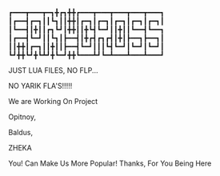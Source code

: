 ┏━━━┳━━━┳━┓╋┏┓╋╋┏━━━┳━━━┳━━━┳━━━┳━━━┓
┃┏━━┫┏━┓┃┃┗┓┃┃╋╋┃┏━┓┃┏━┓┃┏━┓┃┏━┓┃┏━┓┃
┃┗━━┫┃╋┃┃┏┓┗┛┃╋╋┃┃╋┗┫┗━┛┃┃╋┃┃┗━━┫┗━━┓
┃┏━━┫┗━┛┃┃┗┓┃┣━━┫┃╋┏┫┏┓┏┫┃╋┃┣━━┓┣━━┓┃
┃┃╋╋┃┏━┓┃┃╋┃┃┣━━┫┗━┛┃┃┃┗┫┗━┛┃┗━┛┃┗━┛┃
┗┛╋╋┗┛╋┗┻┛╋┗━┛╋╋┗━━━┻┛┗━┻━━━┻━━━┻━━━┛

JUST LUA FILES, NO FLP...

NO YARIK FLA'S!!!!!

We are Working On Project



Opitnoy,

Baldus,

ZHEKA

You! Can Make Us More Popular!
Thanks, For You Being Here
